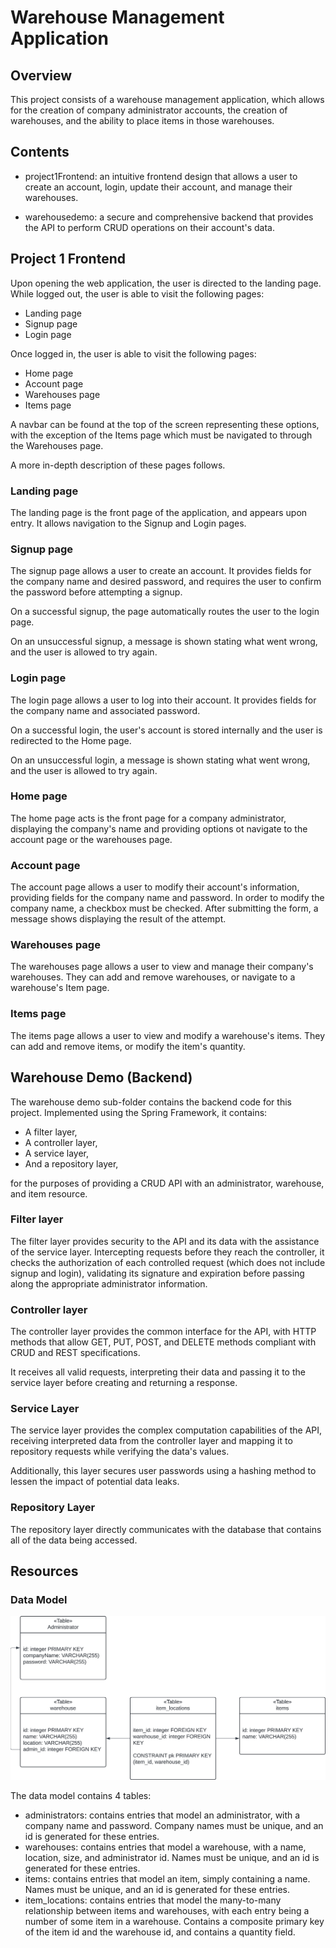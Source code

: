 # Warehouse Management Application #
## Overview ##
This project consists of a warehouse management application, which allows for the creation of company administrator accounts, the creation of warehouses, and the ability to place items in those warehouses.

## Contents ##
- project1Frontend: an intuitive frontend design that allows a user to create an account, login, update their account, and manage their warehouses.

- warehousedemo: a secure and comprehensive backend that provides the API to perform CRUD operations on their account's data.

## Project 1 Frontend ##
Upon opening the web application, the user is directed to the landing page. While logged out, the user is able to visit the following pages:
- Landing page
- Signup page
- Login page

Once logged in, the user is able to visit the following pages:
- Home page
- Account page
- Warehouses page
- Items page

A navbar can be found at the top of the screen representing these options, with the exception of the Items page which must be navigated to through the Warehouses page.

A more in-depth description of these pages follows.

### Landing page ###
The landing page is the front page of the application, and appears upon entry. It allows navigation to the Signup and Login pages.

### Signup page ###
The signup page allows a user to create an account. It provides fields for the company name and desired password, and requires the user to confirm the password before attempting a signup. 

On a successful signup, the page automatically routes the user to the login page.

On an unsuccessful signup, a message is shown stating what went wrong, and the user is allowed to try again.

### Login page ###
The login page allows a user to log into their account. It provides fields for the company name and associated password.

On a successful login, the user's account is stored internally and the user is redirected to the Home page.

On an unsuccessful login, a message is shown stating what went wrong, and the user is allowed to try again.

### Home page ###
The home page acts is the front page for a company administrator, displaying the company's name and providing options ot navigate to the account page or the warehouses page.

### Account page ###
The account page allows a user to modify their account's information, providing fields for the company name and password. In order to modify the company name, a checkbox must be checked. After submitting the form, a message shows displaying the result of the attempt.

### Warehouses page ###
The warehouses page allows a user to view and manage their company's warehouses. They can add and remove warehouses, or navigate to a warehouse's Item page.

### Items page ###
The items page allows a user to view and modify a warehouse's items. They can add and remove items, or modify the item's quantity.

## Warehouse Demo (Backend) ##
The warehouse demo sub-folder contains the backend code for this project. Implemented using the Spring Framework, it contains:
- A filter layer,
- A controller layer,
- A service layer,
- And a repository layer,

for the purposes of providing a CRUD API with an administrator, warehouse, and item resource.

### Filter layer ###
The filter layer provides security to the API and its data with the assistance of the service layer. Intercepting requests before they reach the controller, it checks the authorization of each controlled request (which does not include signup and login), validating its signature and expiration before passing along the appropriate administrator information.

### Controller layer ###
The controller layer provides the common interface for the API, with HTTP methods that allow GET, PUT, POST, and DELETE methods compliant with CRUD and REST specifications.

It receives all valid requests, interpreting their data and passing it to the service layer before creating and returning a response.

### Service Layer ###
The service layer provides the complex computation capabilities of the API, receiving interpreted data from the controller layer and mapping it to repository requests while verifying the data's values.

Additionally, this layer secures user passwords using a hashing method to lessen the impact of potential data leaks.

### Repository Layer ###
The repository layer directly communicates with the database that contains all of the data being accessed.

## Resources ##
### Data Model ###
![Data Model](./Data%20Model.jpeg)

The data model contains 4 tables:
- administrators: contains entries that model an administrator, with a company name and password. Company names must be unique, and an id is generated for these entries.
- warehouses: contains entries that model a warehouse, with a name, location, size, and administrator id. Names must be unique, and an id is generated for these entries.
- items: contains entries that model an item, simply containing a name. Names must be unique, and an id is generated for these entries.
- item_locations: contains entries that model the many-to-many relationship between items and warehouses, with each entry being a number of some item in a warehouse. Contains a composite primary key of the item id and the warehouse id, and contains a quantity field.
